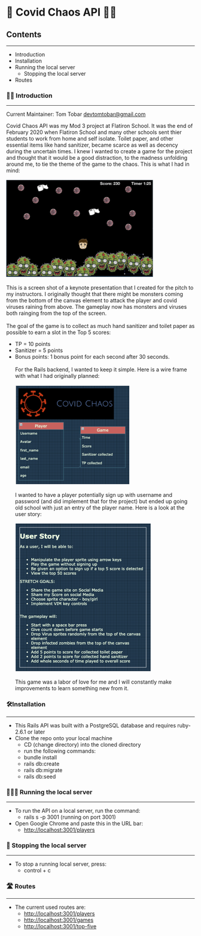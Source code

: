 # 🦠 Covid Chaos API 🧟‍♂️
## Contents 
-----------------------------
* Introduction 
* Installation
* Running the local server
    * Stopping the local server
* Routes 
### 👋🏼 Introduction 
-----------------------------
Current Maintainer: Tom Tobar <devtomtobar@gmail.com>

Covid Chaos API was my Mod 3 project at Flatiron School. It was the end of February 2020 when Flatiron School and many other schools sent thier students to work from home and self isolate. Toilet paper, and other essential items like hand sanitizer, became scarce as well as decency during the uncertain times. I knew I wanted to create a game for the project and thought that it would be a good distraction, to the madness unfolding around me, to tie the theme of the game to the chaos.  This is what I had in mind:
</br></br>
![Keynote Mock Up](app/assets/images/keynote.png)
</br></br>
This is a screen shot of a keynote presentation that I created for the pitch to my instructors. I originally thought that there might be monsters coming from the bottom of the canvas element to attack the player and covid viruses raining from above. The gameplay now has monsters and viruses both rainging from the top of the screen. 
</br></br>
The goal of the game is to collect as much hand sanitizer and toilet paper as possible to earn a slot in the Top 5 scores:
</br>
* TP = 10 points
* Sanitizer = 5 points
* Bonus points: 1 bonus point for each second after 30 seconds. 
</br></br>
For the Rails backend, I wanted to keep it simple. Here is a wire frame with what I had originally planned:
</br></br>
![Wire Frame](app/assets/images/relations.png)
</br></br>
I wanted to have a player potentially sign up with username and password (and did implement that for the project) but ended up going old school with just an entry of the player name. Here is a look at the user story:
</br></br>
![User Story](app/assets/images/user_story.png)
</br></br>
This game was a labor of love for me and I will constantly make improvements to learn something new from it. 


### 🛠Installation
-----------------------------
* This Rails API was built with a PostgreSQL database and requires ruby-2.6.1 or later
* Clone the repo onto your local machine
    * CD (change directory) into the cloned directory
    * run the following commands: 
    * bundle install
    * rails db:create
    * rails db:migrate
    * rails db:seed

### 🏃🏽‍♀️ Running the local server
-----------------------------
* To run the API on a local server, run the command:
    * rails s -p 3001 (running on port 3001)
* Open Google Chrome and paste this in the URL bar:
    * [http://localhost:3001/players](http://localhost:3001/players)

### 🛑 Stopping the local server
-----------------------------
* To stop a running local server, press:
    * control + c
### 🛣 Routes 
-----------------------------
* The current used routes are:
    * [http://localhost:3001/players](http://localhost:3001/players)
    * [http://localhost:3001/games](http://localhost:3001/games)
    * [http://localhost:3001/top-five](http://localhost:3001/top-five)